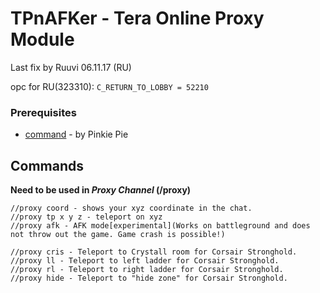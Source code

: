 # TPnAFKer - Tera Online Proxy Module
Last fix by Ruuvi 06.11.17 (RU)

opc for RU(323310): ``C_RETURN_TO_LOBBY = 52210``
### Prerequisites
* [command](https://github.com/pinkipi/command) - by Pinkie Pie

## Commands
**Need to be used in _Proxy Channel_ (/proxy)**
```
//proxy coord - shows your xyz coordinate in the chat.
//proxy tp x y z - teleport on xyz
//proxy afk - AFK mode[experimental](Works on battleground and does not throw out the game. Game crash is possible!)

//proxy cris - Teleport to Crystall room for Corsair Stronghold.
//proxy ll - Teleport to left ladder for Corsair Stronghold.
//proxy rl - Teleport to right ladder for Corsair Stronghold.
//proxy hide - Teleport to "hide zone" for Corsair Stronghold.
